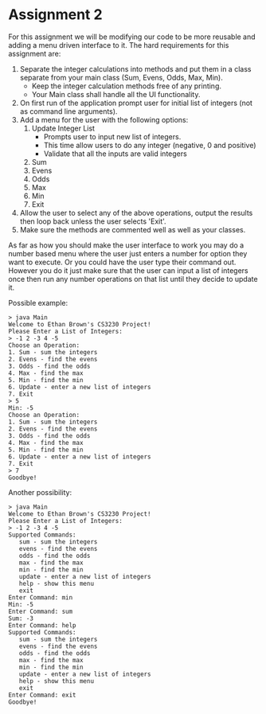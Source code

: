 # Assignment 2 #

For this assignment we will be modifying our code to be more reusable and adding a menu driven interface to it. The hard requirements for this assignment are:

1. Separate the integer calculations into methods and put them in a class separate from your main class (Sum, Evens, Odds, Max, Min).
   * Keep the integer calculation methods free of any printing. 
   * Your Main class shall handle all the UI functionality.
2. On first run of the application prompt user for initial list of integers (not as command line arguments).
3. Add a menu for the user with the following options:
   1. Update Integer List
        * Prompts user to input new list of integers. 
        * This time allow users to do any integer (negative, 0 and positive)
        * Validate that all the inputs are valid integers
   2. Sum
   3. Evens
   4. Odds
   5. Max
   6. Min
   7. Exit
4. Allow the user to select any of the above operations, output the results then loop back unless the user selects 'Exit'.
5. Make sure the methods are commented well as well as your classes.

As far as how you should make the user interface to work you may do a number based menu where the user just enters a number for option they want to execute. Or you could have the user type their command out. However you do it just make sure that the user can input a list of integers once then run any number operations on that list until they decide to update it.

Possible example:

```[console]
> java Main
Welcome to Ethan Brown's CS3230 Project!
Please Enter a List of Integers:
> -1 2 -3 4 -5
Choose an Operation:
1. Sum - sum the integers
2. Evens - find the evens
3. Odds - find the odds
4. Max - find the max
5. Min - find the min
6. Update - enter a new list of integers
7. Exit
> 5
Min: -5
Choose an Operation:
1. Sum - sum the integers
2. Evens - find the evens
3. Odds - find the odds
4. Max - find the max
5. Min - find the min
6. Update - enter a new list of integers
7. Exit
> 7
Goodbye!
```

Another possibility:
```[console]
> java Main
Welcome to Ethan Brown's CS3230 Project!
Please Enter a List of Integers:
> -1 2 -3 4 -5
Supported Commands:
   sum - sum the integers
   evens - find the evens
   odds - find the odds
   max - find the max
   min - find the min
   update - enter a new list of integers
   help - show this menu
   exit
Enter Command: min
Min: -5
Enter Command: sum
Sum: -3
Enter Command: help
Supported Commands:
   sum - sum the integers
   evens - find the evens
   odds - find the odds
   max - find the max
   min - find the min
   update - enter a new list of integers
   help - show this menu
   exit
Enter Command: exit
Goodbye!
```
